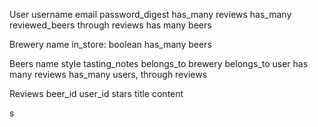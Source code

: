 User
	username
	email
	password_digest
	has_many reviews
	has_many reviewed_beers through reviews
	has many beers

Brewery
	name
	in_store: boolean
	has_many beers

Beers
	name
	style
	tasting_notes
	belongs_to brewery
	belongs_to user
	has many reviews
	has_many users, through reviews

Reviews
	beer_id
	user_id
	stars
	title
	content


s
